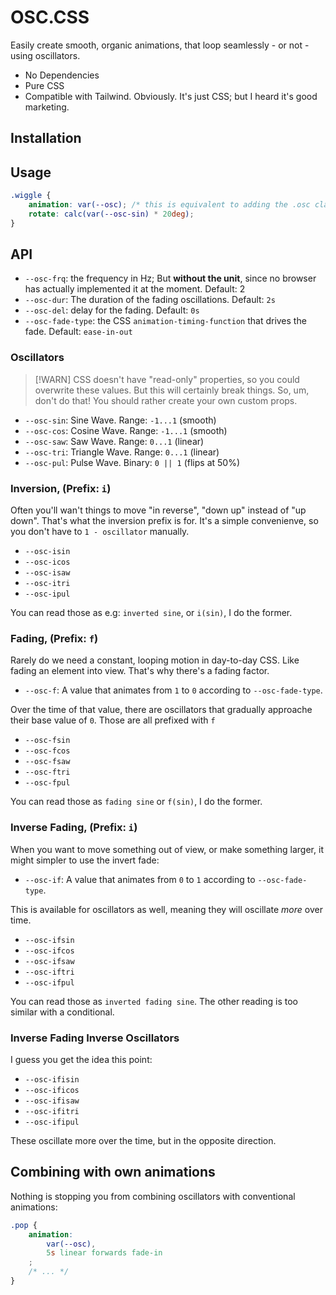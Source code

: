 # OSC.CSS

Easily create smooth, organic animations, that loop seamlessly - or not - using oscillators.

- No Dependencies
- Pure CSS
- Compatible with Tailwind. Obviously. It's just CSS; but I heard it's good marketing.

## Installation

## Usage

```css
.wiggle {
    animation: var(--osc); /* this is equivalent to adding the .osc class to an element */
    rotate: calc(var(--osc-sin) * 20deg);
}
```

## API

- `--osc-frq`: the frequency in Hz; But **without the unit**, since no browser has actually implemented it at the moment. Default: 2
- `--osc-dur`: The duration of the fading oscillations. Default: `2s`
- `--osc-del`: delay for the fading. Default: `0s`
- `--osc-fade-type`: the CSS `animation-timing-function` that drives the fade. Default: `ease-in-out`

### Oscillators

> [!WARN]
> CSS doesn't have "read-only" properties, so you could overwrite these values. 
> But this will certainly break things. So, um, don't do that! 
> You should rather create your own custom props.

- `--osc-sin`: Sine Wave. Range: `-1...1` (smooth)
- `--osc-cos`: Cosine Wave. Range: `-1...1` (smooth)
- `--osc-saw`: Saw Wave. Range: `0...1` (linear)
- `--osc-tri`: Triangle Wave. Range: `0...1` (linear)
- `--osc-pul`: Pulse Wave. Binary: `0 || 1` (flips at 50%)

### Inversion, (Prefix: `i`)

Often you'll wan't things to move "in reverse", "down up" instead of "up down".
That's what the inversion prefix is for.
It's a simple convenienve, so you don't have to `1 - oscillator` manually.

- `--osc-isin`
- `--osc-icos`
- `--osc-isaw`
- `--osc-itri`
- `--osc-ipul`

You can read those as e.g: `inverted sine`, or `i(sin)`, I do the former.

### Fading, (Prefix: `f`)

Rarely do we need a constant, looping motion in day-to-day CSS.
Like fading an element into view.
That's why there's a fading factor.

- `--osc-f`: A value that animates from `1` to `0` according to `--osc-fade-type`.

Over the time of that value, there are oscillators that gradually approache their base value of `0`.
Those are all prefixed with `f`

- `--osc-fsin`
- `--osc-fcos`
- `--osc-fsaw`
- `--osc-ftri`
- `--osc-fpul`

You can read those as `fading sine` or `f(sin)`, I do the former.

### Inverse Fading, (Prefix: `i`)

When you want to move something out of view, or make something larger, it might simpler to use the invert fade:

- `--osc-if`: A value that animates from `0` to `1` according to `--osc-fade-type`.

This is available for oscillators as well, meaning they will oscillate *more* over time.

- `--osc-ifsin`
- `--osc-ifcos`
- `--osc-ifsaw`
- `--osc-iftri`
- `--osc-ifpul`

You can read those as `inverted fading sine`. 
The other reading is too similar with a conditional.

### Inverse Fading Inverse Oscillators

I guess you get the idea this point:

- `--osc-ifisin`
- `--osc-ificos`
- `--osc-ifisaw`
- `--osc-ifitri`
- `--osc-ifipul`

These oscillate more over the time, but in the opposite direction.

## Combining with own animations

Nothing is stopping you from combining oscillators with conventional animations:

```css
.pop {
    animation: 
        var(--osc),
        5s linear forwards fade-in
    ;
    /* ... */
}
```

